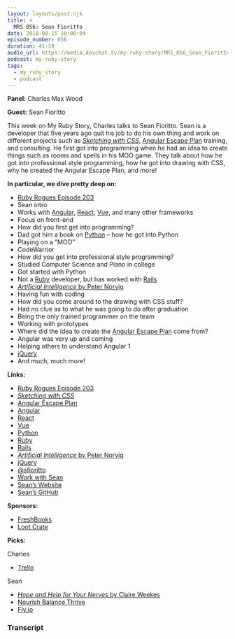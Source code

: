 ```yaml
---
layout: layouts/post.njk
title: >
  MRS 056: Sean Fioritto
date: 2018-08-15 10:00:04
episode_number: 056
duration: 41:19
audio_url: https://media.devchat.tv/my-ruby-story/MRS_056_Sean_Fioritto.mp3
podcast: my-ruby-story
tags:
  - my_ruby_story
  - podcast
---
```


**Panel:** Charles Max Wood

**Guest:** Sean Fioritto

This week on My Ruby Story, Charles talks to Sean Fioritto. Sean is a developer that five years ago quit his job to do his own thing and work on different projects such as [_Sketching with CSS_](https://www.sketchingwithcss.com/), [Angular Escape Plan](https://training.planningforaliens.com/angular/) training, and consulting. He first got into programming when he had an idea to create things such as rooms and spells in his MOO game. They talk about how he got into professional style programming, how he got into drawing with CSS, why he created the Angular Escape Plan, and more!

**In particular, we dive pretty deep on:**

- [Ruby Rogues Episode 203](https://devchat.tv/ruby-rogues/203-rr-design-and-sketching-with-css-with-sean-fioritto/)
- Sean intro
- Works with [Angular](https://angular.io/), [React](https://reactjs.org/), [Vue](https://vuejs.org/), and many other frameworks
- Focus on front-end
- How did you first get into programming?
- Dad got him a book on [Python](https://www.python.org/) – how he got into Python
- Playing on a “MOO”
- CodeWarrior
- How did you get into professional style programming?
- Studied Computer Science and Piano in college
- Got started with Python
- Not a [Ruby](https://www.ruby-lang.org/en/) developer, but has worked with [Rails](https://rubyonrails.org/)
- [_Artificial Intelligence_ by Peter Norvig](https://www.amazon.com/Artificial-Intelligence-Modern-Approach-3rd/dp/0136042597)
- Having fun with coding
- How did you come around to the drawing with CSS stuff?
- Had no clue as to what he was going to do after graduation
- Being the only trained programmer on the team
- Working with prototypes
- Where did the idea to create the [Angular Escape Plan](https://training.planningforaliens.com/angular/) come from?
- Angular was very up and coming
- Helping others to understand Angular 1
- [jQuery](https://jquery.com/)
- And much, much more!

**Links:**

- [Ruby Rogues Episode 203](https://devchat.tv/ruby-rogues/203-rr-design-and-sketching-with-css-with-sean-fioritto/)
- [_Sketching with CSS_](https://www.sketchingwithcss.com/)
- [Angular Escape Plan](https://training.planningforaliens.com/angular/)
- [Angular](https://angular.io/)
- [React](https://reactjs.org/)
- [Vue](https://vuejs.org/)
- [Python](https://www.python.org/)
- [Ruby](https://www.ruby-lang.org/en/)
- [Rails](https://rubyonrails.org/)
- [_Artificial Intelligence_ by Peter Norvig](https://www.amazon.com/Artificial-Intelligence-Modern-Approach-3rd/dp/0136042597)
- [jQuery](https://jquery.com/)
- [@sfioritto](https://twitter.com/sfioritto?lang=en)
- [Work with Sean](https://www.planningforaliens.com/work-with-me)
- [Sean’s Website](https://www.planningforaliens.com/)
- [Sean’s GitHub](https://github.com/sfioritto)

**Sponsors:**

- [FreshBooks](https://www.freshbooks.com/invoice?ref=11731&utm_source=pbm&utm_medium=affiliate-program&utm_influencer=419364&utm_campaign=podcast-influencers)
- [Loot Crate](https://www.lootcrate.com/)

**Picks:**

Charles

- [Trello](https://trello.com/)

Sean

- [_Hope and Help for Your Nerves_ by Claire Weekes](https://www.amazon.com/Hope-Help-Nerves-Claire-Weekes/dp/0451167228/ref=sr_1_1?ie=UTF8&qid=1534110897&sr=8-1&keywords=hope+and+help+your+nerves)
- [Nourish Balance Thrive](https://www.nourishbalancethrive.com/)
- [Fly.io](https://fly.io/)

### Transcript
